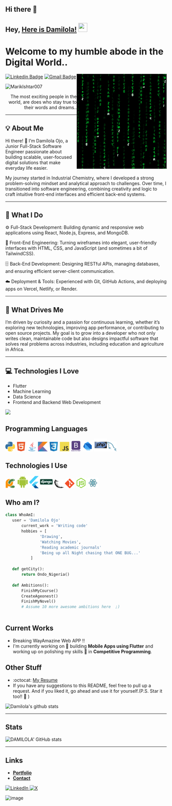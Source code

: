 ## Hi there 👋

## Hey, [Here is Damilola!](https://www.youtube.com/channel/UCietjxpksncMdOUkycv5nqA)  <img src="https://media.giphy.com/media/hvRJCLFzcasrR4ia7z/giphy.gif" width="28px" height="28px">

<h1>Welcome to my humble abode in the Digital World..</h1> 


<img src = 'images/matrix.gif' alt = 'Awesome Matrix Code' align='right'/>

[![Linkedin Badge](https://img.shields.io/badge/-Damilola-blue?style=flat-square&logo=Linkedin&logoColor=white&link=https://www.linkedin.com/in/damilola-ojo1)](https://www.linkedin.com/in/damilola-ojo1) [![Gmail Badge](https://img.shields.io/badge/-damsony.soji@gmail.com-c14438?style=flat-square&logo=Gmail&logoColor=white&link=mailto:damsony.soji@gmail.com)](mailto:damsony.soji@gmail.com) <!--[![Youtube Channel](https://img.shields.io/badge/-The%20Broke%20Coder-c14438?style=flat-square&logo=Youtube&link=https://www.youtube.com/channel/UCietjxpksncMdOUkycv5nqA)](https://www.youtube.com/channel/UCietjxpksncMdOUkycv5nqA)-->
<p align="left"> <img src="https://komarev.com/ghpvc/?username=MarikIshtar007" alt="MarikIshtar007" /> </p>

<div style="text-align: right">The most exciting people in the world, are does who stay true to their words and dreams.. </div>

---
## 💡 About Me

Hi there! 👋
I’m Damilola Ojo, a Junior Full-Stack Software Engineer passionate about building scalable, user-focused digital solutions that make everyday life easier.

My journey started in Industrial Chemistry, where I developed a strong problem-solving mindset and analytical approach to challenges. Over time, I transitioned into software engineering, combining creativity and logic to craft intuitive front-end interfaces and efficient back-end systems.


---

## 🧠 What I Do

⚙️ Full-Stack Development: Building dynamic and responsive web applications using React, Node.js, Express, and MongoDB.

🎨 Front-End Engineering: Turning wireframes into elegant, user-friendly interfaces with HTML, CSS, and JavaScript (and sometimes a bit of TailwindCSS).

🗄️ Back-End Development: Designing RESTful APIs, managing databases, and ensuring efficient server-client communication.

☁️ Deployment & Tools: Experienced with Git, GitHub Actions, and deploying apps on Vercel, Netlify, or Render.



---

## 🚀 What Drives Me

I’m driven by curiosity and a passion for continuous learning, whether it’s exploring new technologies, improving app performance, or contributing to open source projects. My goal is to grow into a developer who not only writes clean, maintainable code but also designs impactful software that solves real problems across industries, including education and agriculture in Africa.


---

## :computer: Technologies I Love
* Flutter
* Machine Learning
* Data Science
* Frontend and Backend Web Development

<img src = "https://github-readme-stats.vercel.app/api/top-langs/?username=MarikIshtar007&layout=compact">

## Programming Languages
<img src = 'images/python2.png' height='30'/>  <img src = 'images/html.svg' width='30'/> <img src='images/java.svg' width='30'/> <img src = 'images/kotlin.svg' width='30'/> <img src = 'images/css.svg' width='30'/> <img src = 'images/js.svg' width='30'/> <img src = 'images/bootstrap.svg' width='33'/> <img src = 'images/dart.svg' width='33'/> <img src = 'images/php.svg' width='40'/><img src = 'images/sql.svg' width='30'/> 
 
 ## Technologies I Use
 <img src = 'images/pycharm.svg' width='30'/>  <img src = 'images/android.svg' height='40'/><img src = 'images/flutter-logo.svg' width='30'/> <img src = 'images/django.svg' height='40'/> <img src = 'images/flask.png' width='30'/> <img src = 'images/git.svg' width='30'/> <img src = 'images/nodejs.svg' width='33'/> <img src = 'images/react.svg' width='33'/>
 
 ## Who am I?
 ```python
 class WhoAmI:
 	user = 'Damilola Ojo'
		current_work = 'Writing code'
		hobbies = [
				'Drawing',
				'Watching Movies',
				'Reading academic journals'
				'Being up all Night chasing that ONE BUG...'
			]
	
	def getCity():
		return Ondo_Nigeria()
	
	def Ambitions():
		FinishMyCourse()
		CreateAgeonest()
		FinishMyNovel()
		# Assume 10 more awesome ambitions here  ;)
	
 ```
 
## Current Works
 * Breaking WayAmazine Web APP !!
 * I'm currently working on 🔭 building **Mobile Apps using Flutter** and working up on polishing my skills 🌱 in **Competitive Programming**.
 
## Other Stuff
  - :octocat: [My Resume](https://drive.google.com/file/d/1tFL1gHFPw3MXzfW98oQEFjs2jQSGiVjw/view?usp=share_link)
  - If you have any suggestions to this README, feel free to pull up a request. And if you liked it, go ahead and use it for yourself.(P.S. Star it too!! :grimacing: )

![Damilola's github stats](https://github-readme-stats.vercel.app/api?username=DAMILOLA8909&show_icons=true&hide=[%22issues%22])
 
 

---

## Stats
<!-- Stats card by DAMILOLA8909/github-readme-stats
     Customization guide:
     - Hide private contributions: &count_private=true|false
     - Theme list: ?theme=gruvbox,radical,tokyonight,onedark,dracula etc.
     - Show icons: &show_icons=true
     Docs: https://github.com/DAMILOLA8909/github-readme-stats -->
![DAMILOLA' GitHub stats](https://github-readme-stats.vercel.app/api?username=DAMILOLA8909&show_icons=true&theme=gruvbox)

---

## Links
<!-- Section layout inspired by Awesome GitHub Profile README "Descriptive" patterns:
     https://github.com/abhisheknaiidu/awesome-github-profile-readme?tab=readme-ov-file#descriptive- -->
- [**Portfolio**](https://learn.nextwork.org/happy_maroon_jolly_red_currant/portfolio)
- [**Contact**](mailto:maximus@nextwork.org)

<a href="https://www.linkedin.com/in/damilola-ojo1/" target="blank">
  <img src="https://skillicons.dev/icons?i=linkedin" alt="LinkedIn" />
</a>
<a href="https://x.com/DamsonyE/" target="blank">
  <img src="https://skillicons.dev/icons?i=X" alt="X" />
</a>

<!-- Optional: fun GIF. Consider replacing with contribution streak or removing for a tighter, more professional finish. -->
![image](https://media.giphy.com/media/v1.Y2lkPTc5MGI3NjExdXh2ZzdlYWZndHl2dWcyb2RveHlpYzhsand5YmRmaHRwdXhlcGZhZyZlcD12MV9naWZzX3RyZW5kaW5nJmN0PWc/l3q2wJsC23ikJg9xe/giphy.gif)
